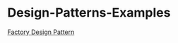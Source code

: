 # Design-Patterns-Examples
[Factory Design Pattern](https://github.com/ElhamFadel/Design-Patterns-Examples/tree/1-factory-design-pattern)
